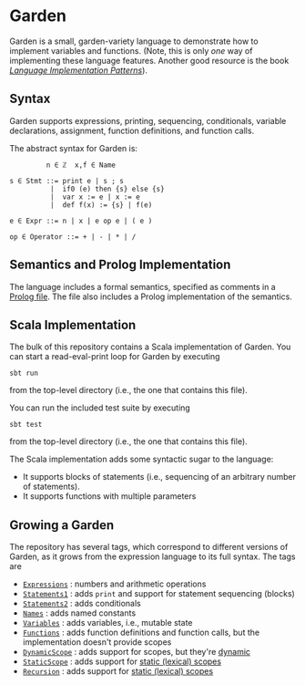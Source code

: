 [Prolog]: semantics.pl
[LIP]: https://pragprog.com/book/tpdsl/language-implementation-patterns
[Expressions]: https://github.com/hmc-cs111-fall2015/garden/releases/tag/Expressions
[Names]: https://github.com/hmc-cs111-fall2015/garden/releases/tag/Names
[Statements1]: https://github.com/hmc-cs111-fall2015/garden/releases/tag/Statements1
[Statements2]: https://github.com/hmc-cs111-fall2015/garden/releases/tag/Statements2
[Variables]: https://github.com/hmc-cs111-fall2015/garden/releases/tag/Variables
[Functions]: https://github.com/hmc-cs111-fall2015/garden/releases/tag/Functions
[DynamicScope]: https://github.com/hmc-cs111-fall2015/garden/releases/tag/DynamicScope
[StaticScope]: https://github.com/hmc-cs111-fall2015/garden/releases/tag/StaticScope
[Recursion]: https://github.com/hmc-cs111-fall2015/garden/releases/tag/Recursion
[Dynamic Scopes]: http://en.wikipedia.org/wiki/Scope_%28computer_science%29#Dynamic_scoping
[Static Scopes]: http://en.wikipedia.org/wiki/Scope_(computer_science)#Lexical_scoping

# Garden
Garden is a small, garden-variety language to demonstrate how to implement 
variables and functions. (Note, this is only *one* way of implementing these 
language features. Another good resource is the book 
[*Language Implementation Patterns*][LIP]).

## Syntax
Garden supports expressions, printing, sequencing, conditionals, variable 
declarations, assignment, function definitions, and function calls.

The abstract syntax for Garden is:

```
         n ∈ ℤ  x,f ∈ Name

s ∈ Stmt ::= print e | s ; s
          |  if0 (e) then {s} else {s}
          |  var x := e | x := e
          |  def f(x) := {s} | f(e)

e ∈ Expr ::= n | x | e op e | ( e )

op ∈ Operator ::= + | - | * | /
```

## Semantics and Prolog Implementation

The language includes a formal semantics, specified as comments in a 
[Prolog file][Prolog]. The file also includes a Prolog implementation of the
semantics.

## Scala Implementation

The bulk of this repository contains a Scala implementation of Garden. You can
start a read-eval-print loop for Garden by executing
```
sbt run
```
from the top-level directory (i.e., the one that contains this file).

You can run the included test suite by executing
```
sbt test
```
from the top-level directory (i.e., the one that contains this file).

The Scala implementation adds some syntactic sugar to the language:

   - It supports blocks of statements (i.e., sequencing of an arbitrary number
   of statements).
   - It supports functions with multiple parameters

## Growing a Garden

The repository has several tags, which correspond to different versions of
Garden, as it grows from the expression language to its full syntax. The tags
are

  - [`Expressions`][Expressions] : numbers and arithmetic operations
  - [`Statements1`][Statements1] : adds `print` and support for statement sequencing (blocks)
  - [`Statements2`][Statements2] : adds conditionals
  - [`Names`][Names] : adds named constants
  - [`Variables`][Variables] : adds variables, i.e., mutable state
  - [`Functions`][Functions] : adds function definitions and function calls, but the implementation doesn't provide scopes
  - [`DynamicScope`][DynamicScope] : adds support for scopes, but they're [dynamic][Dynamic Scopes]
  - [`StaticScope`][StaticScope] : adds support for [static (lexical) scopes][Static Scopes]
  - [`Recursion`][Recursion] : adds support for [static (lexical) scopes][Static Scopes]

